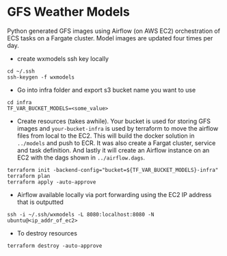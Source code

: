 # GFS Weather Models

Python generated GFS images using Airflow (on AWS EC2) orchestration of ECS tasks on a Fargate cluster. 
Model images are updated four times per day.

* create wxmodels ssh key locally

```
cd ~/.ssh
ssh-keygen -f wxmodels
```

* Go into infra folder and export s3 bucket name you want to use

```
cd infra
TF_VAR_BUCKET_MODELS=<some_value>
```

* Create resources (takes awhile). Your bucket is used for storing GFS images and `your-bucket-infra` is used by terraform to move the airflow files from local to the EC2. This will build the docker solution in `../models` and push to ECR. It was also create a Fargat cluster, service and task definition. And lastly it will create an Airflow instance on an EC2 with the dags shown in `../airflow.dags`.

```
terraform init -backend-config="bucket=${TF_VAR_BUCKET_MODELS}-infra"
terraform plan
terraform apply -auto-approve
```

* Airflow available locally via port forwarding using the EC2 IP address that is outputted
 
 ```
 ssh -i ~/.ssh/wxmodels -L 8080:localhost:8080 -N ubuntu@<ip_addr_of_ec2>
 ```

 * To destroy resources

 ```
terraform destroy -auto-approve
 ```